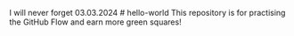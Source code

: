 I will never forget 03.03.2024 # hello-world
This repository is for practising the GitHub Flow and earn more green squares!
